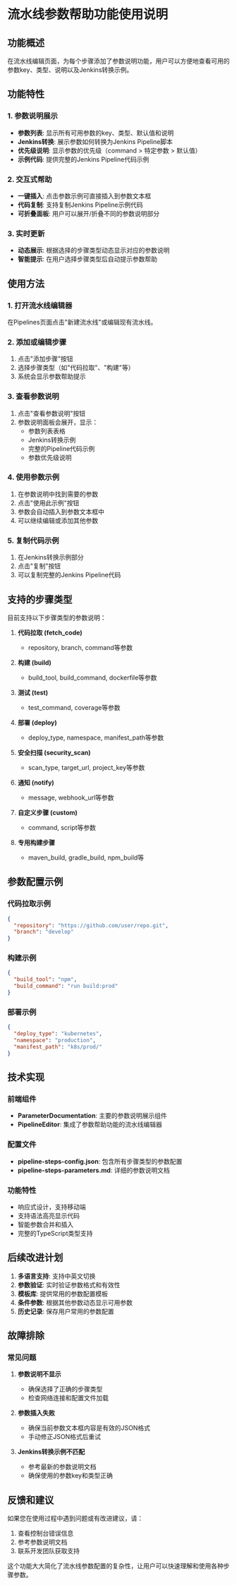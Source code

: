 # 流水线参数帮助功能使用说明

## 功能概述

在流水线编辑页面，为每个步骤添加了参数说明功能，用户可以方便地查看可用的参数key、类型、说明以及Jenkins转换示例。

## 功能特性

### 1. 参数说明展示
- **参数列表**: 显示所有可用参数的key、类型、默认值和说明
- **Jenkins转换**: 展示参数如何转换为Jenkins Pipeline脚本
- **优先级说明**: 显示参数的优先级（command > 特定参数 > 默认值）
- **示例代码**: 提供完整的Jenkins Pipeline代码示例

### 2. 交互式帮助
- **一键插入**: 点击参数示例可直接插入到参数文本框
- **代码复制**: 支持复制Jenkins Pipeline示例代码
- **可折叠面板**: 用户可以展开/折叠不同的参数说明部分

### 3. 实时更新
- **动态展示**: 根据选择的步骤类型动态显示对应的参数说明
- **智能提示**: 在用户选择步骤类型后自动提示参数帮助

## 使用方法

### 1. 打开流水线编辑器
在Pipelines页面点击"新建流水线"或编辑现有流水线。

### 2. 添加或编辑步骤
1. 点击"添加步骤"按钮
2. 选择步骤类型（如"代码拉取"、"构建"等）
3. 系统会显示参数帮助提示

### 3. 查看参数说明
1. 点击"查看参数说明"按钮
2. 参数说明面板会展开，显示：
   - 参数列表表格
   - Jenkins转换示例
   - 完整的Pipeline代码示例
   - 参数优先级说明

### 4. 使用参数示例
1. 在参数说明中找到需要的参数
2. 点击"使用此示例"按钮
3. 参数会自动插入到参数文本框中
4. 可以继续编辑或添加其他参数

### 5. 复制代码示例
1. 在Jenkins转换示例部分
2. 点击"复制"按钮
3. 可以复制完整的Jenkins Pipeline代码

## 支持的步骤类型

目前支持以下步骤类型的参数说明：

1. **代码拉取 (fetch_code)**
   - repository, branch, command等参数

2. **构建 (build)**
   - build_tool, build_command, dockerfile等参数

3. **测试 (test)**
   - test_command, coverage等参数

4. **部署 (deploy)**
   - deploy_type, namespace, manifest_path等参数

5. **安全扫描 (security_scan)**
   - scan_type, target_url, project_key等参数

6. **通知 (notify)**
   - message, webhook_url等参数

7. **自定义步骤 (custom)**
   - command, script等参数

8. **专用构建步骤**
   - maven_build, gradle_build, npm_build等

## 参数配置示例

### 代码拉取示例
```json
{
  "repository": "https://github.com/user/repo.git",
  "branch": "develop"
}
```

### 构建示例
```json
{
  "build_tool": "npm",
  "build_command": "run build:prod"
}
```

### 部署示例
```json
{
  "deploy_type": "kubernetes",
  "namespace": "production",
  "manifest_path": "k8s/prod/"
}
```

## 技术实现

### 前端组件
- **ParameterDocumentation**: 主要的参数说明展示组件
- **PipelineEditor**: 集成了参数帮助功能的流水线编辑器

### 配置文件
- **pipeline-steps-config.json**: 包含所有步骤类型的参数配置
- **pipeline-steps-parameters.md**: 详细的参数说明文档

### 功能特性
- 响应式设计，支持移动端
- 支持语法高亮显示代码
- 智能参数合并和插入
- 完整的TypeScript类型支持

## 后续改进计划

1. **多语言支持**: 支持中英文切换
2. **参数验证**: 实时验证参数格式和有效性
3. **模板库**: 提供常用的参数配置模板
4. **条件参数**: 根据其他参数动态显示可用参数
5. **历史记录**: 保存用户常用的参数配置

## 故障排除

### 常见问题

1. **参数说明不显示**
   - 确保选择了正确的步骤类型
   - 检查网络连接和配置文件加载

2. **参数插入失败**
   - 确保当前参数文本框内容是有效的JSON格式
   - 手动修正JSON格式后重试

3. **Jenkins转换示例不匹配**
   - 参考最新的参数说明文档
   - 确保使用的参数key和类型正确

## 反馈和建议

如果您在使用过程中遇到问题或有改进建议，请：
1. 查看控制台错误信息
2. 参考参数说明文档
3. 联系开发团队获取支持

这个功能大大简化了流水线参数配置的复杂性，让用户可以快速理解和使用各种步骤参数。
